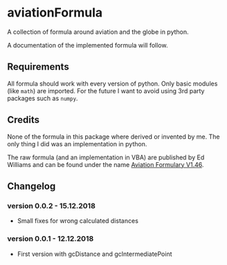 # aviationFormula
A collection of formula around aviation and the globe in python.

A documentation of the implemented formula will follow.

## Requirements
All formula should work with every version of python. Only basic modules (like `math`) are imported. For the future I want to avoid using 3rd party packages such as `numpy`.

## Credits
None of the formula in this package where derived or invented by me. The only thing I did was an implementation in python.

The raw formula (and an implementation in VBA) are published by Ed Williams and can be found under the name [Aviation Formulary V1.46](http://www.edwilliams.org/avform.htm).

## Changelog
### version 0.0.2 - 15.12.2018
* Small fixes for wrong calculated distances

### version 0.0.1 - 12.12.2018
* First version with gcDistance and gcIntermediatePoint